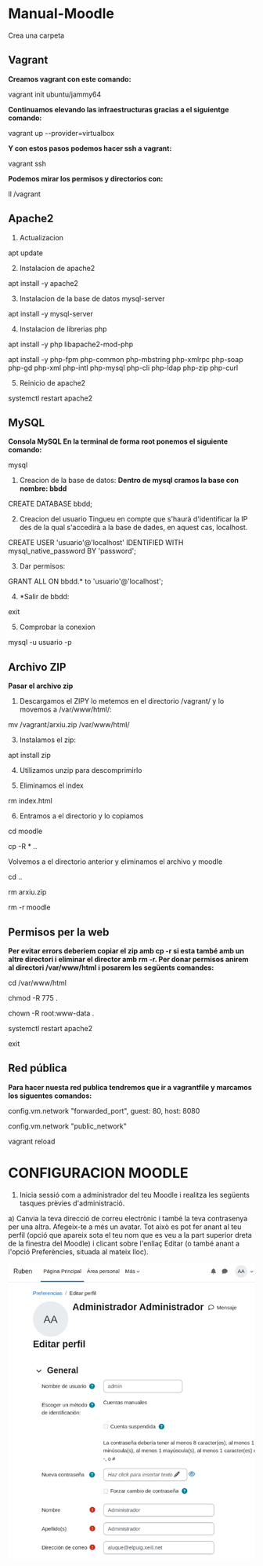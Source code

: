 # Manual-Moodle

Crea una carpeta

## Vagrant
**Creamos vagrant con este comando:**

vagrant init ubuntu/jammy64

**Continuamos elevando las infraestructuras gracias a el siguientge comando:**

vagrant up --provider=virtualbox

**Y con estos pasos podemos hacer ssh a vagrant:**

vagrant ssh

**Podemos mirar los permisos y directorios con:**

ll /vagrant

## Apache2
1. Actualizacion

apt update

2. Instalacion de apache2

apt install -y apache2

3. Instalacion de la base de datos mysql-server

apt install -y mysql-server

4. Instalacion de librerias php

apt install -y php libapache2-mod-php

apt install -y php-fpm php-common php-mbstring php-xmlrpc php-soap php-gd php-xml php-intl php-mysql php-cli php-ldap php-zip php-curl

5. Reinicio de apache2

systemctl restart apache2

## MySQL
**Consola MySQL
En la terminal de forma root ponemos el siguiente comando:**

mysql

1. Creacion de la base de datos:
**Dentro de mysql cramos la base con nombre: bbdd**

CREATE DATABASE bbdd;

2. Creacion del usuario
Tingueu en compte que s'haurà d'identificar la IP des de la qual s'accedirà a la base de dades, en aquest cas, localhost.

CREATE USER 'usuario'@'localhost' IDENTIFIED WITH mysql_native_password BY 'password';

3. Dar permisos:

GRANT ALL ON bbdd.* to 'usuario'@'localhost';

4. *Salir de bbdd:

exit

5. Comprobar la conexion

mysql -u usuario -p

## Archivo ZIP
**Pasar el archivo zip**

1. Descargamos el ZIPY lo metemos en el directorio /vagrant/ y lo movemos a /var/www/html/:

mv /vagrant/arxiu.zip /var/www/html/

3. Instalamos el zip:

apt install zip

4. Utilizamos unzip para descomprimirlo

5. Eliminamos el index

rm index.html

6. Entramos a el directorio y lo copiamos

cd moodle 

cp -R * ..

Volvemos a el directorio anterior y eliminamos el archivo y moodle

cd .. 

rm arxiu.zip 

rm -r moodle

## Permisos per la web

**Per evitar errors deberiem copiar el zip amb cp -r si esta també amb un altre directori i eliminar el director amb rm -r. Per donar permisos anirem al directori /var/www/html i posarem les següents comandes:**

cd /var/www/html

chmod -R 775 . 

chown -R root:www-data .

systemctl restart apache2

exit

## Red pública
**Para hacer nuesta red publica tendremos que ir a vagrantfile y marcamos los siguentes comandos:**

config.vm.network "forwarded_port", guest: 80, host: 8080

config.vm.network "public_network"

vagrant reload




# CONFIGURACION MOODLE

1. Inicia sessió com a administrador del teu Moodle i realitza les següents tasques prèvies d'administració.

a) Canvia la teva direcció de correu electrònic i també la teva contrasenya per una altra. Afegeix-te a més un avatar. Tot això es pot fer anant al teu perfil (opció que apareix sota el teu nom que es veu a la part superior dreta de la finestra del Moodle) i clicant sobre l'enllaç Editar (o també anant a l'opció Preferències, situada al mateix lloc).

![paVosfree](/Imagenes/1.png)

